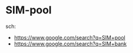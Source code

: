 # SIM-pool
sch:
- https://www.google.com/search?q=SIM+pool
- https://www.google.com/search?q=SIM+bank
